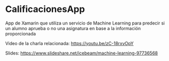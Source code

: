 # CalificacionesApp
App de Xamarin que utiliza un servicio de Machine Learning para predecir si un alumno aprueba o no una asignatura en base a la información proporcionada

Video de la charla  relacionada: https://youtu.be/zC-18rxvOpY 

Slides: https://www.slideshare.net/icebeam/machine-learning-97736568
